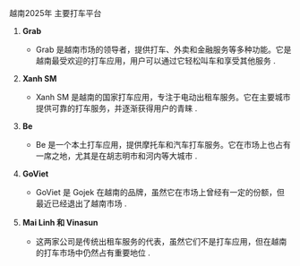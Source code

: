 
越南2025年  主要打车平台

1. **Grab**
   - Grab 是越南市场的领导者，提供打车、外卖和金融服务等多种功能。它是越南最受欢迎的打车应用，用户可以通过它轻松叫车和享受其他服务 .

2. **Xanh SM**
   - Xanh SM 是越南的国家打车应用，专注于电动出租车服务。它在主要城市提供可靠的打车服务，并逐渐获得用户的青睐 .

3. **Be**
   - Be 是一个本土打车应用，提供摩托车和汽车打车服务。它在市场上也占有一席之地，尤其是在胡志明市和河内等大城市 .

4. **GoViet**
   - GoViet 是 Gojek 在越南的品牌，虽然它在市场上曾经有一定的份额，但最近已经退出了越南市场 .

5. **Mai Linh 和 Vinasun**
   - 这两家公司是传统出租车服务的代表，虽然它们不是打车应用，但在越南的打车市场中仍然占有重要地位 .

